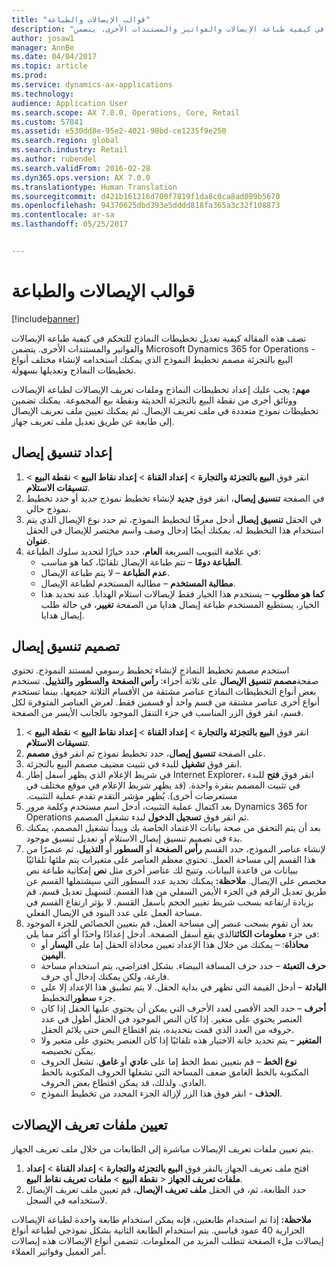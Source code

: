 ```yaml
---
title: "قوالب الإيصالات والطباعة"
description: "تصف هذه المقالة كيفية تعديل تخطيطات النماذج للتحكم في كيفية طباعة الإيصالات والفواتير والمستندات الأخرى. يتضمن Microsoft Dynamics 365 for Operations - البيع بالتجزئة‬ مصمم تخطيط النموذج الذي يمكنك استخدامه لإنشاء مختلف أنواع تخطيطات النماذج وتعديلها بسهولة."
author: josaw1
manager: AnnBe
ms.date: 04/04/2017
ms.topic: article
ms.prod: 
ms.service: dynamics-ax-applications
ms.technology: 
audience: Application User
ms.search.scope: AX 7.0.0, Operations, Core, Retail
ms.custom: 57841
ms.assetid: e530dd8e-95e2-4021-90bd-ce1235f9e250
ms.search.region: global
ms.search.industry: Retail
ms.author: rubendel
ms.search.validFrom: 2016-02-28
ms.dyn365.ops.version: AX 7.0.0
ms.translationtype: Human Translation
ms.sourcegitcommit: d421b161216d700f7819f1da8c0ca8ad089b5670
ms.openlocfilehash: 94370625dbd393e5dddd818fa365a3c32f108873
ms.contentlocale: ar-sa
ms.lasthandoff: 05/25/2017


---
```


# <a name="receipt-templates-and-printing"></a>قوالب الإيصالات والطباعة

[!include[banner](includes/banner.md)]


تصف هذه المقالة كيفية تعديل تخطيطات النماذج للتحكم في كيفية طباعة الإيصالات والفواتير والمستندات الأخرى. يتضمن Microsoft Dynamics 365 for Operations - البيع بالتجزئة‬ مصمم تخطيط النموذج الذي يمكنك استخدامه لإنشاء مختلف أنواع تخطيطات النماذج وتعديلها بسهولة.

**مهم:** يجب عليك إعداد تخطيطات النماذج وملفات تعريف الإيصالات لطباعة الإيصالات ووثائق أخرى من نقطة البيع بالتجزئة الحديثة ونقطة بيع المجموعة. يمكنك تضمين تخطيطات نموذج متعددة في ملف تعريف الإيصال.‬ ثم يمكنك تعيين ملف تعريف الإيصال إلى طابعة عن طريق تعديل ملف تعريف جهاز.

## <a name="set-up-a-receipt-format"></a>إعداد تنسيق إيصال
1.  انقر فوق **البيع بالتجزئة والتجارة** &gt; **إعداد القناة** &gt; **إعداد نقاط البيع** &gt; **نقطة البيع** &gt; **تنسيقات الاستلام**.
2.  في الصفحة **تنسيق إيصال**، انقر فوق **جديد** لإنشاء تخطيط نموذج جديد أو حدد تخطيط نموذج حالي.
3.  في الحقل **تنسيق إيصال** أدخل معرفًا لتخطيط النموذج، ثم حدد نوع الإيصال الذي يتم استخدام هذا التخطيط له. يمكنك أيضًا إدخال وصف واسم مختصر للإيصال في الحقل **عنوان**.
4.  في علامة التبويب السريعة **العام**، حدد خيارًا لتحديد سلوك الطباعة:
    -   **الطباعة دومًا** – تتم طباعة الإيصال تلقائيًا، كما هو مناسب.
    -   **عدم الطباعة** – لا يتم طباعة الإيصال.
    -   **مطالبة المستخدم** – مطالبة المستخدم لطباعة الإيصال.
    -   **كما هو مطلوب** – يستخدم هذا الخيار فقط لإيصالات استلام الهدايا. عند تحديد هذا الخيار، يستطيع المستخدم طباعة إيصال هدايا من الصفحة **تغيير**، في حالة طلب إيصال هدايا.

## <a name="design-a-receipt-format"></a>تصميم تنسيق إيصال
استخدم مصمم تخطيط النماذج لإنشاء تخطيط رسومي لمستند النموذج. تحتوي صفحة**مصمم تنسيق الإيصال** على ثلاثة أجزاء: **رأس الصفحة** **والسطور** و**التذييل**. تستخدم بعض أنواع التخطيطات النماذج عناصر مشتقة من الأقسام الثلاثة جميعها، بينما تستخدم أنواع أخرى عناصر مشتقة من قسم واحد أو قسمين فقط. لعرض العناصر المتوفرة لكل قسم، انقر فوق الزر المناسب في جزء التنقل الموجود بالجانب الأيسر من الصفحة.

1.  انقر فوق **البيع بالتجزئة والتجارة** &gt; **إعداد القناة** &gt; **إعداد نقاط البيع** &gt; **نقطة البيع** &gt; **تنسيقات الاستلام**.
2.  على الصفحة **تنسيق إيصال**، حدد تخطيط نموذج ثم انقر فوق **مصمم**.
3.  انقر فوق **تشغيل** للبدء في تثبيت مضيف مصمم البيع بالتجزئة.
4.  في شريط الإعلام الذي يظهر أسفل إطار Internet Explorer، انقر فوق **فتح** للبدء في تثبيت المصمم بنقرة واحدة. (قد يظهر شريط الإعلام في موقع مختلف في مستعرضات أخرى).‬ ‏‫يُظهر مؤشر التقدم تقدم عملية التثبيت.‬
5.  بعد اكتمال عملية التثبيت، أدخل اسم مستخدم وكلمة مرور Dynamics 365 for Operations ثم انقر فوق **تسجيل الدخول** لبدء تشغيل المصمم.
6.  بعد أن يتم التحقق من صحة بيانات الاعتماد الخاصة بك ويبدأ تشغيل المصمم، يمكنك بدء في تصميم تنسيق إيصال الاستلام أو تعديل تنسيق موجود.
7.  لإنشاء عناصر النموذج، حدد القسم **رأس الصفحة** أو **السطور** أو **التذييل**، ثم  عنصرًا من هذا القسم إلى مساحة العمل. تحتوي معظم العناصر على متغيرات يتم ملئها تلقائيًا ببيانات من قاعدة البيانات. وتتيح لك عناصر أخرى مثل **نص** إمكانية طباعة نص مخصص على الإيصال. **ملاحظة:** يمكنك تحديد عدد السطور التي سيشتملها القسم عن طريق تعديل الرقم في الجزء الأيمن السفلي من هذا القسم. لتسهيل تعديل قسم، قم بزيادة ارتفاعه بسحب شريط تغيير الحجم بأسفل القسم. لا يؤثر ارتفاع القسم في مساحة العمل على عدد البنود في الإيصال الفعلي.
8.  بعد أن تقوم بسحب عنصر إلى مساحة العمل، قم بتعيين الخصائص للجزء الموجود في جزء **معلومات الكائن**الذي يقع أسفل الصفحة. أدخل إعدادًا واحدًا أو أكثر مما يلي:
    -   **محاذاة**: – يمكنك من خلال هذا الإعداد تعيين محاذاة الحقل إما على **اليسار** أو **اليمين**.
    -   **حرف التعبئة** – حدد حرف المسافة البيضاء. بشكل افتراضي، يتم استخدام مساحة فارغة، ولكن يمكنك إدخال أي حرف.
    -   **البادئة** – أدخل القيمة التي تظهر في بداية الحقل. لا يتم تطبيق هذا الإعداد إلا على جزء **سطور**التخطيط.
    -   **أحرف** – حدد الحد الأقصى لعدد الأحرف التي يمكن أن يحتوي عليها الحقل إذا كان العنصر يحتوي على متغير. إذا كان النص الموجود في الحقل أطول في عدد حروفه من العدد الذي قمت بتحديده، يتم اقتطاع النص حتى يلائم الحقل.
    -   **المتغير** – يتم تحديد خانة الاختيار هذه تلقائيًا إذا كان العنصر يحتوي على متغير ولا يمكن تخصيصه.
    -   **نوع الخط** – قم بتعيين نمط الخط إما على **عادي** أو **غامق**. تشغل الحروف المكتوبة بالخط الغامق ضعف المساحة التي تشغلها الحروف المكتوبة بالخط العادي. ولذلك، قد يمكن اقتطاع بعض الحروف.
    -   **الحذف** - انقر فوق هذا الزر لإزالة الجزء المحدد من تخطيط النموذج.

## <a name="assign-receipt-profiles"></a>تعيين ملفات تعريف الإيصالات
يتم تعيين ملفات تعريف الإيصالات مباشرة إلى الطابعات من خلال ملف تعريف الجهاز.

1.  افتح ملف تعريف الجهاز بالنقر فوق **البيع بالتجزئة والتجارة** &gt; **إعداد القناة** &gt; **إعداد نقطة البيع** &gt; **ملفات تعريف نقاط البيع** &gt; **‎ملفات تعريف الجهاز**.
2.  حدد الطابعة، ثم، في الحقل **ملف تعريف الإيصال**، قم تعيين ملف تعريف الإيصال لاستخدامه في السجل.

**ملاحظة:** إذا تم استخدام طابعتين، فإنه يمكن استخدام طابعة واحدة لطباعة الإيصالات الحرارية 40 عمود قياسي. يتم استخدام الطابعة الثانية بشكل نموذجي لطباعة أنواع إيصالات ملء الصفحة تتطلب المزيد من المعلومات. تتضمن أنواع الإيصالات هذه إيصالات أمر العميل وفواتير العملاء.




